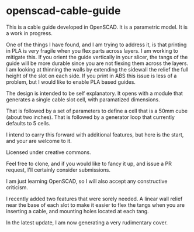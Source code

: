 # openscad-cable-guide
This is a cable guide developed in OpenSCAD. It is a parametric model. It is a work in progress.

One of the things I have found, and I am trying to address it, is that printing in PLA is very fragile when you flex parts across layers. I am working to mitigate this. If you orient the guide vertically in your slicer, the tangs of the guide will be more durable since you are not flexing them across the layers. I am looking at thinning the walls by extending the sidewall the relief the full height of the slot on each side. If you print in ABS this issue is less of a problem, but I would like to enable PLA based guides.

The design is intended to be self explanatory.
It opens with a module that generates a single cable slot cell, with paramatized dimensions.

That is followed by a set of parameters to define a cell that is a 50mm cube (about two inches).
That is followed by a generator loop that currently defaults to 5 cells.

I intend to carry this forward with additional features, but here is the start, and your are welcome to it.

Licensed under creative commons.

Feel free to clone, and if you would like to fancy it up, and issue a PR request, I'll certainly consider submissions.

I am just learning OpenSCAD, so I will also accept any constructive criticism.

I recently added two features that were sorely needed. A linear wall relief near the base of each slot to make it easier to flex the tangs when you are inserting a cable, and mounting holes located at each tang.

In the latest update, I am now generating a very rudimentary cover.
